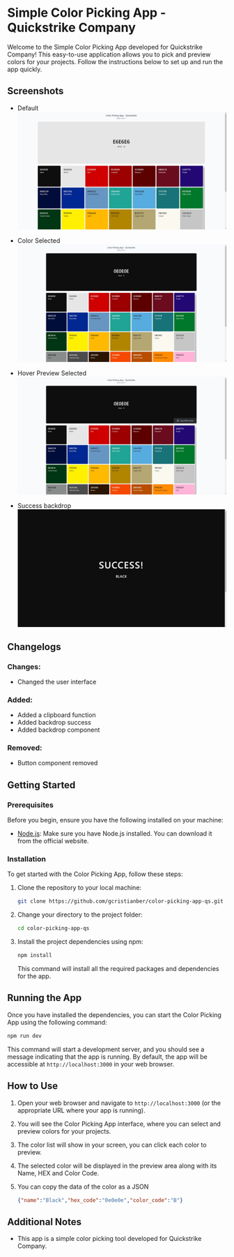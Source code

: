 # Simple Color Picking App - Quickstrike Company

Welcome to the Simple Color Picking App developed for Quickstrike Company! This easy-to-use application allows you to pick and preview colors for your projects. Follow the instructions below to set up and run the app quickly.

## Screenshots

- Default
  ![default](./screenshots/default-v2.jpg)

- Color Selected
  ![selected](./screenshots/selected-v2.jpg)

- Hover Preview Selected
  ![hover-preview](./screenshots/hover-preview-v2.jpg)

- Success backdrop
  ![success-backdrop](./screenshots/success-backdrop-v2.jpg)

## Changelogs

### Changes:

- Changed the user interface

### Added:

- Added a clipboard function
- Added backdrop success
- Added backdrop component

### Removed:

- Button component removed

## Getting Started

### Prerequisites

Before you begin, ensure you have the following installed on your machine:

- [Node.js](https://nodejs.org/): Make sure you have Node.js installed. You can download it from the official website.

### Installation

To get started with the Color Picking App, follow these steps:

1. Clone the repository to your local machine:

   ```bash
   git clone https://github.com/gcristianber/color-picking-app-qs.git
   ```

2. Change your directory to the project folder:

   ```bash
   cd color-picking-app-qs
   ```

3. Install the project dependencies using npm:

   ```bash
   npm install
   ```

   This command will install all the required packages and dependencies for the app.

## Running the App

Once you have installed the dependencies, you can start the Color Picking App using the following command:

```bash
npm run dev
```

This command will start a development server, and you should see a message indicating that the app is running. By default, the app will be accessible at `http://localhost:3000` in your web browser.

## How to Use

1. Open your web browser and navigate to `http://localhost:3000` (or the appropriate URL where your app is running).

2. You will see the Color Picking App interface, where you can select and preview colors for your projects.

3. The color list will show in your screen, you can click each color to preview.

4. The selected color will be displayed in the preview area along with its Name, HEX and Color Code.

5. You can copy the data of the color as a JSON
   
   ```json
   {"name":"Black","hex_code":"0e0e0e","color_code":"B"}
   ```

## Additional Notes

- This app is a simple color picking tool developed for Quickstrike Company.

